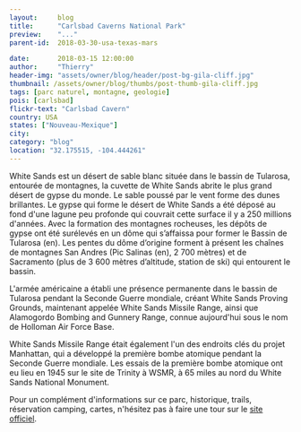 ```yaml
---
layout:     blog
title:      "Carlsbad Caverns National Park"
preview:    "..."
parent-id:  2018-03-30-usa-texas-mars

date:       2018-03-15 12:00:00
author:     "Thierry"
header-img: "assets/owner/blog/header/post-bg-gila-cliff.jpg"
thumbnail: /assets/owner/blog/thumbs/post-thumb-gila-cliff.jpg
tags: [parc naturel, montagne, geologie]
pois: [carlsbad]
flickr-text: "Carlsbad Cavern"
country: USA 
states: ["Nouveau-Mexique"]
city: 
category: "blog"
location: "32.175515, -104.444261"
---
```



White Sands est un désert de sable blanc située dans le bassin de Tularosa, entourée de montagnes, la cuvette de White Sands abrite le plus grand désert de gypse du monde. Le sable poussé par le vent forme des dunes brillantes. Le gypse qui forme le désert de White Sands a été déposé au fond d'une lagune peu profonde qui couvrait cette surface il y a 250 millions d'années. Avec la formation des montagnes rocheuses, les dépôts de gypse ont été surélevés en un dôme qui s’affaissa pour former le Bassin de Tularosa (en). Les pentes du dôme d’origine forment à présent les chaînes de montagnes San Andres (Pic Salinas (en), 2 700 mètres) et de Sacramento (plus de 3 600 mètres d’altitude, station de ski) qui entourent le bassin.

L'armée américaine a établi une présence permanente dans le bassin de Tularosa pendant la Seconde Guerre mondiale, créant White Sands Proving Grounds, maintenant appelée White Sands Missile Range, ainsi que Alamogordo Bombing and Gunnery Range, connue aujourd'hui sous le nom de Holloman Air Force Base.

White Sands Missile Range était également l'un des endroits clés du projet Manhattan, qui a développé la première bombe atomique pendant la Seconde Guerre mondiale. Les essais de la première bombe atomique ont eu lieu en 1945 sur le site de Trinity à WSMR, à 65 miles au nord du White Sands National Monument.




Pour un complément d'informations sur ce parc, historique, trails, réservation camping, cartes, n'hésitez pas à faire une tour sur le [site officiel](http://www.www.nps.gov/wasa/index.htm).
